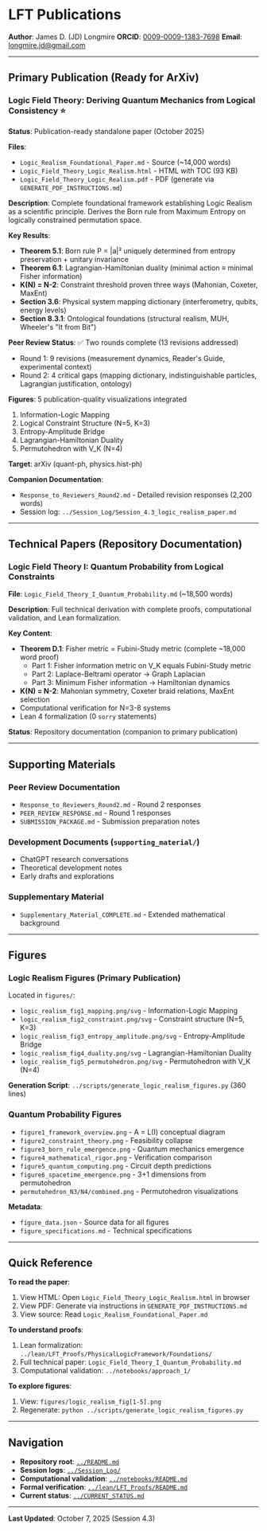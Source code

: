 # LFT Publications

**Author**: James D. (JD) Longmire
**ORCID**: [0009-0009-1383-7698](https://orcid.org/0009-0009-1383-7698)
**Email**: longmire.jd@gmail.com

---

## Primary Publication (Ready for ArXiv)

### Logic Field Theory: Deriving Quantum Mechanics from Logical Consistency ⭐

**Status**: Publication-ready standalone paper (October 2025)

**Files**:
- `Logic_Realism_Foundational_Paper.md` - Source (~14,000 words)
- `Logic_Field_Theory_Logic_Realism.html` - HTML with TOC (93 KB)
- `Logic_Field_Theory_Logic_Realism.pdf` - PDF (generate via `GENERATE_PDF_INSTRUCTIONS.md`)

**Description**: Complete foundational framework establishing Logic Realism as a scientific principle. Derives the Born rule from Maximum Entropy on logically constrained permutation space.

**Key Results**:
- **Theorem 5.1**: Born rule P = |a|² uniquely determined from entropy preservation + unitary invariance
- **Theorem 6.1**: Lagrangian-Hamiltonian duality (minimal action ≡ minimal Fisher information)
- **K(N) = N-2**: Constraint threshold proven three ways (Mahonian, Coxeter, MaxEnt)
- **Section 3.6**: Physical system mapping dictionary (interferometry, qubits, energy levels)
- **Section 8.3.1**: Ontological foundations (structural realism, MUH, Wheeler's "It from Bit")

**Peer Review Status**: ✅ Two rounds complete (13 revisions addressed)
- Round 1: 9 revisions (measurement dynamics, Reader's Guide, experimental context)
- Round 2: 4 critical gaps (mapping dictionary, indistinguishable particles, Lagrangian justification, ontology)

**Figures**: 5 publication-quality visualizations integrated
1. Information-Logic Mapping
2. Logical Constraint Structure (N=5, K=3)
3. Entropy-Amplitude Bridge
4. Lagrangian-Hamiltonian Duality
5. Permutohedron with V_K (N=4)

**Target**: arXiv (quant-ph, physics.hist-ph)

**Companion Documentation**:
- `Response_to_Reviewers_Round2.md` - Detailed revision responses (2,200 words)
- Session log: `../Session_Log/Session_4.3_logic_realism_paper.md`

---

## Technical Papers (Repository Documentation)

### Logic Field Theory I: Quantum Probability from Logical Constraints

**File**: `Logic_Field_Theory_I_Quantum_Probability.md` (~18,500 words)

**Description**: Full technical derivation with complete proofs, computational validation, and Lean formalization.

**Key Content**:
- **Theorem D.1**: Fisher metric = Fubini-Study metric (complete ~18,000 word proof)
  - Part 1: Fisher information metric on V_K equals Fubini-Study metric
  - Part 2: Laplace-Beltrami operator → Graph Laplacian
  - Part 3: Minimum Fisher information → Hamiltonian dynamics
- **K(N) = N-2**: Mahonian symmetry, Coxeter braid relations, MaxEnt selection
- Computational verification for N=3-8 systems
- Lean 4 formalization (0 `sorry` statements)

**Status**: Repository documentation (companion to primary publication)

---

## Supporting Materials

### Peer Review Documentation
- `Response_to_Reviewers_Round2.md` - Round 2 responses
- `PEER_REVIEW_RESPONSE.md` - Round 1 responses
- `SUBMISSION_PACKAGE.md` - Submission preparation notes

### Development Documents (`supporting_material/`)
- ChatGPT research conversations
- Theoretical development notes
- Early drafts and explorations

### Supplementary Material
- `Supplementary_Material_COMPLETE.md` - Extended mathematical background

---

## Figures

### Logic Realism Figures (Primary Publication)
Located in `figures/`:
- `logic_realism_fig1_mapping.png/svg` - Information-Logic Mapping
- `logic_realism_fig2_constraint.png/svg` - Constraint structure (N=5, K=3)
- `logic_realism_fig3_entropy_amplitude.png/svg` - Entropy-Amplitude Bridge
- `logic_realism_fig4_duality.png/svg` - Lagrangian-Hamiltonian Duality
- `logic_realism_fig5_permutohedron.png/svg` - Permutohedron with V_K (N=4)

**Generation Script**: `../scripts/generate_logic_realism_figures.py` (360 lines)

### Quantum Probability Figures
- `figure1_framework_overview.png` - A = L(I) conceptual diagram
- `figure2_constraint_theory.png` - Feasibility collapse
- `figure3_born_rule_emergence.png` - Quantum mechanics emergence
- `figure4_mathematical_rigor.png` - Verification comparison
- `figure5_quantum_computing.png` - Circuit depth predictions
- `figure6_spacetime_emergence.png` - 3+1 dimensions from permutohedron
- `permutohedron_N3/N4/combined.png` - Permutohedron visualizations

**Metadata**:
- `figure_data.json` - Source data for all figures
- `figure_specifications.md` - Technical specifications

---

## Quick Reference

**To read the paper**:
1. View HTML: Open `Logic_Field_Theory_Logic_Realism.html` in browser
2. View PDF: Generate via instructions in `GENERATE_PDF_INSTRUCTIONS.md`
3. View source: Read `Logic_Realism_Foundational_Paper.md`

**To understand proofs**:
1. Lean formalization: `../lean/LFT_Proofs/PhysicalLogicFramework/Foundations/`
2. Full technical paper: `Logic_Field_Theory_I_Quantum_Probability.md`
3. Computational validation: `../notebooks/approach_1/`

**To explore figures**:
1. View: `figures/logic_realism_fig[1-5].png`
2. Regenerate: `python ../scripts/generate_logic_realism_figures.py`

---

## Navigation

- **Repository root**: [`../README.md`](../README.md)
- **Session logs**: [`../Session_Log/`](../Session_Log/)
- **Computational validation**: [`../notebooks/README.md`](../notebooks/README.md)
- **Formal verification**: [`../lean/LFT_Proofs/README.md`](../lean/LFT_Proofs/README.md)
- **Current status**: [`../CURRENT_STATUS.md`](../CURRENT_STATUS.md)

---

**Last Updated**: October 7, 2025 (Session 4.3)
